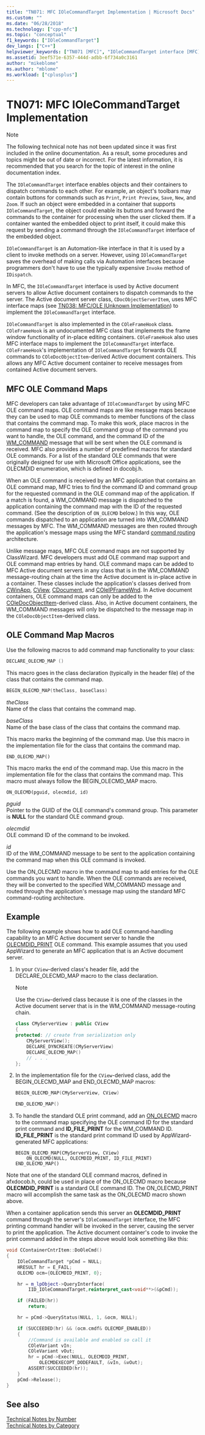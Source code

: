 ```yaml
---
title: "TN071: MFC IOleCommandTarget Implementation | Microsoft Docs"
ms.custom: ""
ms.date: "06/28/2018"
ms.technology: ["cpp-mfc"]
ms.topic: "conceptual"
f1_keywords: ["IOleCommandTarget"]
dev_langs: ["C++"]
helpviewer_keywords: ["TN071 [MFC]", "IOleCommandTarget interface [MFC]"]
ms.assetid: 3eef571e-6357-444d-adbb-6f734a0c3161
author: "mikeblome"
ms.author: "mblome"
ms.workload: ["cplusplus"]
---
```

# TN071: MFC IOleCommandTarget Implementation

> [!NOTE]
> The following technical note has not been updated since it was first included in the online documentation. As a result, some procedures and topics might be out of date or incorrect. For the latest information, it is recommended that you search for the topic of interest in the online documentation index.

The `IOleCommandTarget` interface enables objects and their containers to dispatch commands to each other. For example, an object's toolbars may contain buttons for commands such as `Print`, `Print Preview`, `Save`, `New`, and `Zoom`. If such an object were embedded in a container that supports `IOleCommandTarget`, the object could enable its buttons and forward the commands to the container for processing when the user clicked them. If a container wanted the embedded object to print itself, it could make this request by sending a command through the `IOleCommandTarget` interface of the embedded object.

`IOleCommandTarget` is an Automation-like interface in that it is used by a client to invoke methods on a server. However, using `IOleCommandTarget` saves the overhead of making calls via Automation interfaces because programmers don't have to use the typically expensive `Invoke` method of `IDispatch`.

In MFC, the `IOleCommandTarget` interface is used by Active document servers to allow Active document containers to dispatch commands to the server. The Active document server class, `CDocObjectServerItem`, uses MFC interface maps (see [TN038: MFC/OLE IUnknown Implementation](../mfc/tn038-mfc-ole-iunknown-implementation.md)) to implement the `IOleCommandTarget` interface.

`IOleCommandTarget` is also implemented in the `COleFrameHook` class. `COleFrameHook` is an undocumented MFC class that implements the frame window functionality of in-place editing containers. `COleFrameHook` also uses MFC interface maps to implement the `IOleCommandTarget` interface. `COleFrameHook`'s implementation of `IOleCommandTarget` forwards OLE commands to `COleDocObjectItem`-derived Active document containers. This allows any MFC Active document container to receive messages from contained Active document servers.

## MFC OLE Command Maps

MFC developers can take advantage of `IOleCommandTarget` by using MFC OLE command maps. OLE command maps are like message maps because they can be used to map OLE commands to member functions of the class that contains the command map. To make this work, place macros in the command map to specify the OLE command group of the command you want to handle, the OLE command, and the command ID of the [WM_COMMAND](https://msdn.microsoft.com/library/windows/desktop/ms647591) message that will be sent when the OLE command is received. MFC also provides a number of predefined macros for standard OLE commands. For a list of the standard OLE commands that were originally designed for use with Microsoft Office applications, see the OLECMDID enumeration, which is defined in docobj.h.

When an OLE command is received by an MFC application that contains an OLE command map, MFC tries to find the command ID and command group for the requested command in the OLE command map of the application. If a match is found, a WM_COMMAND message is dispatched to the application containing the command map with the ID of the requested command. (See the description of `ON_OLECMD` below.) In this way, OLE commands dispatched to an application are turned into WM_COMMAND messages by MFC. The WM_COMMAND messages are then routed through the application's message maps using the MFC standard [command routing](../mfc/command-routing.md) architecture.

Unlike message maps, MFC OLE command maps are not supported by ClassWizard. MFC developers must add OLE command map support and OLE command map entries by hand. OLE command maps can be added to MFC Active document servers in any class that is in the WM_COMMAND message-routing chain at the time the Active document is in-place active in a container. These classes include the application's classes derived from [CWinApp](../mfc/reference/cwinapp-class.md), [CView](../mfc/reference/cview-class.md), [CDocument](../mfc/reference/cdocument-class.md), and [COleIPFrameWnd](../mfc/reference/coleipframewnd-class.md). In Active document containers, OLE command maps can only be added to the [COleDocObjectItem](../mfc/reference/coledocobjectitem-class.md)-derived class. Also, in Active document containers, the WM_COMMAND messages will only be dispatched to the message map in the `COleDocObjectItem`-derived class.

## OLE Command Map Macros

Use the following macros to add command map functionality to your class:

```cpp
DECLARE_OLECMD_MAP ()
```

This macro goes in the class declaration (typically in the header file) of the class that contains the command map.

```cpp
BEGIN_OLECMD_MAP(theClass, baseClass)
```

*theClass*  
 Name of the class that contains the command map.

*baseClass*  
 Name of the base class of the class that contains the command map.

This macro marks the beginning of the command map. Use this macro in the implementation file for the class that contains the command map.

```
END_OLECMD_MAP()
```

This macro marks the end of the command map. Use this macro in the implementation file for the class that contains the command map. This macro must always follow the BEGIN_OLECMD_MAP macro.

```
ON_OLECMD(pguid, olecmdid, id)
```

*pguid*  
 Pointer to the GUID of the OLE command's command group. This parameter is **NULL** for the standard OLE command group.

*olecmdid*  
 OLE command ID of the command to be invoked.

*id*  
 ID of the WM_COMMAND message to be sent to the application containing the command map when this OLE command is invoked.

Use the ON_OLECMD macro in the command map to add entries for the OLE commands you want to handle. When the OLE commands are received, they will be converted to the specified WM_COMMAND message and routed through the application's message map using the standard MFC command-routing architecture.

## Example

The following example shows how to add OLE command-handling capability to an MFC Active document server to handle the [OLECMDID_PRINT](https://msdn.microsoft.com/library/windows/desktop/ms691264) OLE command. This example assumes that you used AppWizard to generate an MFC application that is an Active document server.

1. In your `CView`-derived class's header file, add the DECLARE_OLECMD_MAP macro to the class declaration.

    > [!NOTE]
    > Use the `CView`-derived class because it is one of the classes in the Active document server that is in the WM_COMMAND message-routing chain.

    ```cpp
    class CMyServerView : public CView
    {
    protected: // create from serialization only
        CMyServerView();
        DECLARE_DYNCREATE(CMyServerView)
        DECLARE_OLECMD_MAP()
        // . . .
    };
    ```

2. In the implementation file for the `CView`-derived class, add the BEGIN_OLECMD_MAP and END_OLECMD_MAP macros:

    ```cpp
    BEGIN_OLECMD_MAP(CMyServerView, CView)

    END_OLECMD_MAP()
    ```

3. To handle the standard OLE print command, add an [ON_OLECMD](reference/message-map-macros-mfc.md#on_olecmd) macro to the command map specifying the OLE command ID for the standard print command and **ID_FILE_PRINT** for the WM_COMMAND ID. **ID_FILE_PRINT** is the standard print command ID used by AppWizard-generated MFC applications:

    ```
    BEGIN_OLECMD_MAP(CMyServerView, CView)
        ON_OLECMD(NULL, OLECMDID_PRINT, ID_FILE_PRINT)
    END_OLECMD_MAP()
    ```

Note that one of the standard OLE command macros, defined in afxdocob.h, could be used in place of the ON_OLECMD macro because **OLECMDID_PRINT** is a standard OLE command ID. The ON_OLECMD_PRINT macro will accomplish the same task as the ON_OLECMD macro shown above.

When a container application sends this server an **OLECMDID_PRINT** command through the server's `IOleCommandTarget` interface, the MFC printing command handler will be invoked in the server, causing the server to print the application. The Active document container's code to invoke the print command added in the steps above would look something like this:

```cpp
void CContainerCntrItem::DoOleCmd()
{
    IOleCommandTarget *pCmd = NULL;
    HRESULT hr = E_FAIL;
    OLECMD ocm={OLECMDID_PRINT, 0};

    hr = m_lpObject->QueryInterface(
        IID_IOleCommandTarget,reinterpret_cast<void**>(&pCmd));

    if (FAILED(hr))
        return;

    hr = pCmd->QueryStatus(NULL, 1, &ocm, NULL);

    if (SUCCEEDED(hr) && (ocm.cmdf& OLECMDF_ENABLED))
    {
        //Command is available and enabled so call it
        COleVariant vIn;
        COleVariant vOut;
        hr = pCmd->Exec(NULL, OLECMDID_PRINT,
            OLECMDEXECOPT_DODEFAULT, &vIn, &vOut);
        ASSERT(SUCCEEDED(hr));
    }
    pCmd->Release();
}
```

## See also

[Technical Notes by Number](../mfc/technical-notes-by-number.md)  
[Technical Notes by Category](../mfc/technical-notes-by-category.md)  
